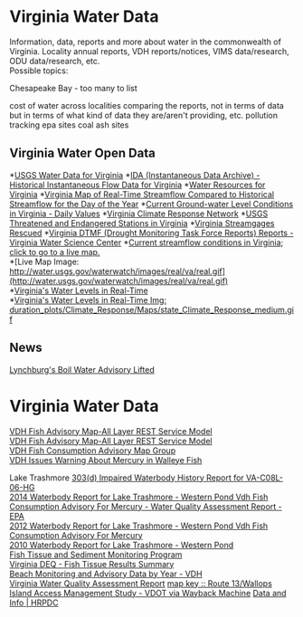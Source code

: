 # Virginia Water Data  

Information, data, reports and more about water in the commonwealth of Virginia. Locality annual reports, VDH reports/notices, VIMS data/research, ODU data/research, etc.  
Possible topics:  

Chesapeake Bay - too many to list

cost of water across localities
comparing the reports, not in terms of data but in terms of what kind of data they are/aren't providing, etc.
pollution tracking
epa sites
coal ash sites


## Virginia Water Open Data  

*[USGS Water Data for Virginia](http://nwis.waterdata.usgs.gov/va/nwis/nwis)
*[IDA (Instantaneous Data Archive) - Historical Instantaneous Flow Data for Virginia](http://ida.water.usgs.gov/ida/index.cfm?ncd=51)
*[Water Resources for Virginia](http://va.water.usgs.gov/)
*[Virginia Map of Real-Time Streamflow Compared to Historical Streamflow for the Day of the Year](http://waterwatch.usgs.gov/?m=real&w=map%22&r=va)
*[Current Ground-water Level Conditions in Virginia - Daily Values](http://va.water.usgs.gov/duration_plots/C_R/cr_map.htm)
*[Virginia Climate Response Network](http://groundwaterwatch.usgs.gov/NetMapT1L2.asp?ncd=crn&sc=51)
*[USGS Threatened and Endangered Stations in Virginia](http://streamstats09.cr.usgs.gov/ThreatenedGages/gmaps/va_gm_base.html)
*[Virginia Streamgages Rescued](http://streamstats09.cr.usgs.gov/ThreatenedGages/gmaps/va_gm_res.html)
*[Virginia DTMF (Drought Monitoring Task Force Reports) Reports - Virginia Water Science Center](http://va.water.usgs.gov/index_dtmfextra.html)
*[Current streamflow conditions in Virginia; click to go to a live map.](http://water.usgs.gov/waterwatch/?m=real&amp;w=map&quot;&amp;r=va)  
*[Live Map Image: http://water.usgs.gov/waterwatch/images/real/va/real.gif](http://water.usgs.gov/waterwatch/images/real/va/real.gif)  
*[Virginia's Water Levels in Real-Time](http://va.water.usgs.gov/duration_plots/C_R/cr_map.htm)  
*[Virginia's Water Levels in Real-Time Img: duration_plots/Climate_Response/Maps/state_Climate_Response_medium.gif](duration_plots/Climate_Response/Maps/state_Climate_Response_medium.gif)  





## News  
[Lynchburg's Boil Water Advisory Lifted](http://www.newsadvance.com/news/local/lynchburg-s-boil-water-advisory-lifted/article_ee7789a6-491a-11e6-917b-cffc482d36a4.html)  


# Virginia Water Data  



[VDH Fish Advisory Map-All Layer REST Service Model](https://www.arcgis.com/home/item.html?id=e834d44e36a74aaa95a949eed9f7c15d)  
[VDH Fish Advisory Map-All Layer REST Service Model](https://www.arcgis.com/home/item.html?id=42920af442854d0ea704a6a1e834c101)  
[VDH Fish Consumption Advisory Map Group](https://www.arcgis.com/home/group.html?id=da9bced24517463da8576be95dd4452c)  
[VDH Issues Warning About Mercury in Walleye Fish](http://www.whsv.com/home/headlines/70387297.html)  

Lake Trashmore
[303(d) Impaired Waterbody History Report for VA-C08L-06-HG]()  
[2014 Waterbody Report for Lake Trashmore - Western Pond Vdh Fish Consumption Advisory For Mercury - Water Quality Assessment Report - EPA](https://iaspub.epa.gov/waters10/attains_waterbody.control?p_list_id=VA-C08L-06-HG&p_cycle=2014&p_report_type=T)  
[2012 Waterbody Report for Lake Trashmore - Western Pond Vdh Fish Consumption Advisory For Mercury](https://iaspub.epa.gov/waters10/attains_waterbody.control?p_list_id=VA-C08L-06-HG&p_cycle=2012)  
[2010 Waterbody Report for Lake Trashmore - Western Pond](https://iaspub.epa.gov/waters10/attains_waterbody.control?p_list_id=VA-C08L-06-HG&p_cycle=2010)  
[Fish Tissue and Sediment Monitoring Program](http://www.deq.virginia.gov/Programs/Water/WaterQualityInformationTMDLs/WaterQualityMonitoring/FishTissueMonitoring.aspx)  
[Virginia DEQ - Fish Tissue Results Summary](http://www.deq.virginia.gov/Programs/Water/WaterQualityInformationTMDLs/WaterQualityMonitoring/FishTissueMonitoring/FishTissueResults.aspx)  
[Beach Monitoring and Advisory Data by Year - VDH](http://www.vdh.virginia.gov/environmental-epidemiology/beach-monitoring/monitoring-and-advisory-data-by-year/)  
[Virginia Water Quality Assessment Report](https://iaspub.epa.gov/waters10/attains_state.control?p_state=VA)
[map key :: Route 13/Wallops Island Access Management Study - VDOT via Wayback Machine](http://web.archive.org/web/20041025023048/http://www.virginiadot.org/projects/wallops/key.html)
[Data and Info &#124; HRPDC](http://www.hrpdcva.gov/page/data-and-info)  
